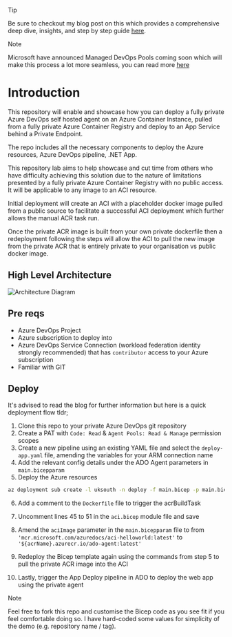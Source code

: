 > [!TIP]
> Be sure to checkout my blog post on this which provides a comprehensive deep dive, insights, and step by step guide [here](https://rios.engineer/azure-devops-agent-azure-container-instance-with-private-azure-container-registry/).

> [!NOTE]
> Microsoft have announced Managed DevOps Pools coming soon which will make this process a lot more seamless, you can read more [here](https://devblogs.microsoft.com/engineering-at-microsoft/managed-devops-pools-the-origin-story/?wt.mc_id=MVP_319025)

# Introduction

This repository will enable and showcase how you can deploy a fully private Azure DevOps self hosted agent on an Azure Container Instance, pulled from a fully private Azure Container Registry and deploy to an App Service behind a Private Endpoint.

The repo includes all the necessary components to deploy the Azure resources, Azure DevOps pipeline, .NET App.

This repository lab aims to help showcase and cut time from others who have difficulty achieving this solution due to the nature of limitations presented by a fully private Azure Container Registry with no public access. It will be applicable to any image to an ACI resource.

Initial deployment will create an ACI with a placeholder docker image pulled from a public source to facilitate a successful ACI deployment which further allows the manual ACR task run.

Once the private ACR image is built from your own private dockerfile then a redeployment following the steps will allow the ACI to pull the new image from the private ACR that is entirely private to your organisation vs public docker image.

## High Level Architecture

![Architecture Diagram](https://rios.engineer/wp-content/uploads/2024/03/ado-agent-aci-feature.png)

## Pre reqs

- Azure DevOps Project
- Azure subscription to deploy into
- Azure DevOps Service Connection (workload federation identity strongly recommended) that has `contributor` access to your Azure subscription
- Familiar with GIT

## Deploy

It's advised to read the blog for further information but here is a quick deployment flow tldr;

1. Clone this repo to your private Azure DevOps git repository
2. Create a PAT with `Code: Read` & `Agent Pools: Read & Manage` permission scopes
3. Create a new pipeline using an existing YAML file and select the `deploy-app.yaml` file, amending the variables for your ARM connection name
4. Add the relevant config details under the ADO Agent parameters in `main.bicepparam`
5. Deploy the Azure resources

```bash
az deployment sub create -l uksouth -n deploy -f main.bicep -p main.bicepparam -p AZP_TOKEN=YOUR_ADO_PAT
```

6. Add a comment to the `Dockerfile` file to trigger the acrBuildTask 

7. Uncomment lines 45 to 51 in the `aci.bicep` module file and save
8. Amend the `aciImage` parameter in the `main.bicepparam` file to from `'mcr.microsoft.com/azuredocs/aci-helloworld:latest'` to `'${acrName}.azurecr.io/ado-agent:latest'`
9. Redeploy the Bicep template again using the commands from step 5 to pull the private ACR image into the ACI
10. Lastly, trigger the App Deploy pipeline in ADO to deploy the web app using the private agent 

> [!NOTE]  
> Feel free to fork this repo and customise the Bicep code as you see fit if you feel comfortable doing so. I have hard-coded some values for simplicity of the demo (e.g. repository name / tag).
